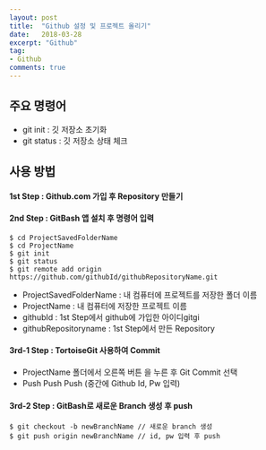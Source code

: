```yaml
---
layout: post
title:  "Github 설정 및 프로젝트 올리기"
date:   2018-03-28
excerpt: "Github"
tag:
- Github
comments: true
---
```


## 주요 명령어
* git init : 깃 저장소 초기화
* git status : 깃 저장소 상태 체크

## 사용 방법

#### 1st Step : Github.com 가입 후 Repository 만들기

#### 2nd Step : GitBash 앱 설치 후 명령어 입력

~~~
$ cd ProjectSavedFolderName
$ cd ProjectName
$ git init
$ git status
$ git remote add origin https://github.com/githubId/githubRepositoryName.git
~~~

* ProjectSavedFolderName : 내 컴퓨터에 프로젝트를 저장한 폴더 이름
* ProjectName : 내 컴퓨터에 저장한 프로젝트 이름
* githubId : 1st Step에서 github에 가입한 아이디gitgi
* githubRepositoryname : 1st Step에서 만든 Repository 

#### 3rd-1 Step : TortoiseGit 사용하여 Commit
* ProjectName 폴더에서 오른쪽 버튼 을 누른 후 Git Commit 선택
* Push Push Push (중간에 Github Id, Pw 입력)

#### 3rd-2 Step : GitBash로 새로운 Branch 생성 후 push
~~~
$ git checkout -b newBranchName // 새로운 branch 생성
$ git push origin newBranchName // id, pw 입력 후 push
~~~

